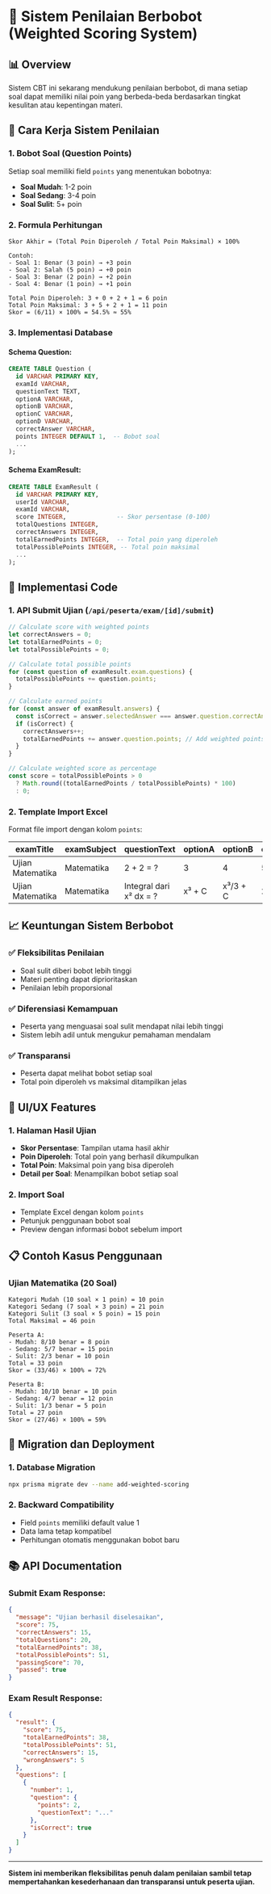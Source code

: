 # 🧮 Sistem Penilaian Berbobot (Weighted Scoring System)

## 📊 Overview

Sistem CBT ini sekarang mendukung penilaian berbobot, di mana setiap soal dapat memiliki nilai poin yang berbeda-beda berdasarkan tingkat kesulitan atau kepentingan materi.

## 🎯 Cara Kerja Sistem Penilaian

### 1. **Bobot Soal (Question Points)**
Setiap soal memiliki field `points` yang menentukan bobotnya:
- **Soal Mudah**: 1-2 poin
- **Soal Sedang**: 3-4 poin  
- **Soal Sulit**: 5+ poin

### 2. **Formula Perhitungan**

```
Skor Akhir = (Total Poin Diperoleh / Total Poin Maksimal) × 100%

Contoh:
- Soal 1: Benar (3 poin) → +3 poin
- Soal 2: Salah (5 poin) → +0 poin
- Soal 3: Benar (2 poin) → +2 poin
- Soal 4: Benar (1 poin) → +1 poin

Total Poin Diperoleh: 3 + 0 + 2 + 1 = 6 poin
Total Poin Maksimal: 3 + 5 + 2 + 1 = 11 poin
Skor = (6/11) × 100% = 54.5% ≈ 55%
```

### 3. **Implementasi Database**

#### Schema Question:
```sql
CREATE TABLE Question (
  id VARCHAR PRIMARY KEY,
  examId VARCHAR,
  questionText TEXT,
  optionA VARCHAR,
  optionB VARCHAR,
  optionC VARCHAR,
  optionD VARCHAR,
  correctAnswer VARCHAR,
  points INTEGER DEFAULT 1,  -- Bobot soal
  ...
);
```

#### Schema ExamResult:
```sql
CREATE TABLE ExamResult (
  id VARCHAR PRIMARY KEY,
  userId VARCHAR,
  examId VARCHAR,
  score INTEGER,              -- Skor persentase (0-100)
  totalQuestions INTEGER,
  correctAnswers INTEGER,
  totalEarnedPoints INTEGER,  -- Total poin yang diperoleh
  totalPossiblePoints INTEGER, -- Total poin maksimal
  ...
);
```

## 🔧 Implementasi Code

### 1. **API Submit Ujian** (`/api/peserta/exam/[id]/submit`)

```typescript
// Calculate score with weighted points
let correctAnswers = 0;
let totalEarnedPoints = 0;
let totalPossiblePoints = 0;

// Calculate total possible points
for (const question of examResult.exam.questions) {
  totalPossiblePoints += question.points;
}

// Calculate earned points
for (const answer of examResult.answers) {
  const isCorrect = answer.selectedAnswer === answer.question.correctAnswer;
  if (isCorrect) {
    correctAnswers++;
    totalEarnedPoints += answer.question.points; // Add weighted points
  }
}

// Calculate weighted score as percentage
const score = totalPossiblePoints > 0 
  ? Math.round((totalEarnedPoints / totalPossiblePoints) * 100) 
  : 0;
```

### 2. **Template Import Excel**

Format file import dengan kolom `points`:

| examTitle | examSubject | questionText | optionA | optionB | optionC | optionD | correctAnswer | points |
|-----------|-------------|--------------|---------|---------|---------|---------|---------------|--------|
| Ujian Matematika | Matematika | 2 + 2 = ? | 3 | 4 | 5 | 6 | B | 1 |
| Ujian Matematika | Matematika | Integral dari x² dx = ? | x³ + C | x³/3 + C | 2x + C | x + C | B | 5 |

## 📈 Keuntungan Sistem Berbobot

### ✅ **Fleksibilitas Penilaian**
- Soal sulit diberi bobot lebih tinggi
- Materi penting dapat diprioritaskan
- Penilaian lebih proporsional

### ✅ **Diferensiasi Kemampuan**
- Peserta yang menguasai soal sulit mendapat nilai lebih tinggi
- Sistem lebih adil untuk mengukur pemahaman mendalam

### ✅ **Transparansi**
- Peserta dapat melihat bobot setiap soal
- Total poin diperoleh vs maksimal ditampilkan jelas

## 🎨 UI/UX Features

### 1. **Halaman Hasil Ujian**
- **Skor Persentase**: Tampilan utama hasil akhir
- **Poin Diperoleh**: Total poin yang berhasil dikumpulkan
- **Total Poin**: Maksimal poin yang bisa diperoleh
- **Detail per Soal**: Menampilkan bobot setiap soal

### 2. **Import Soal**
- Template Excel dengan kolom `points`
- Petunjuk penggunaan bobot soal
- Preview dengan informasi bobot sebelum import

## 📋 Contoh Kasus Penggunaan

### **Ujian Matematika (20 Soal)**
```
Kategori Mudah (10 soal × 1 poin) = 10 poin
Kategori Sedang (7 soal × 3 poin) = 21 poin  
Kategori Sulit (3 soal × 5 poin) = 15 poin
Total Maksimal = 46 poin

Peserta A:
- Mudah: 8/10 benar = 8 poin
- Sedang: 5/7 benar = 15 poin
- Sulit: 2/3 benar = 10 poin
Total = 33 poin
Skor = (33/46) × 100% = 72%

Peserta B:
- Mudah: 10/10 benar = 10 poin
- Sedang: 4/7 benar = 12 poin
- Sulit: 1/3 benar = 5 poin
Total = 27 poin
Skor = (27/46) × 100% = 59%
```

## 🚀 Migration dan Deployment

### 1. **Database Migration**
```bash
npx prisma migrate dev --name add-weighted-scoring
```

### 2. **Backward Compatibility**
- Field `points` memiliki default value 1
- Data lama tetap kompatibel
- Perhitungan otomatis menggunakan bobot baru

## 📚 API Documentation

### Submit Exam Response:
```json
{
  "message": "Ujian berhasil diselesaikan",
  "score": 75,
  "correctAnswers": 15,
  "totalQuestions": 20,
  "totalEarnedPoints": 38,
  "totalPossiblePoints": 51,
  "passingScore": 70,
  "passed": true
}
```

### Exam Result Response:
```json
{
  "result": {
    "score": 75,
    "totalEarnedPoints": 38,
    "totalPossiblePoints": 51,
    "correctAnswers": 15,
    "wrongAnswers": 5
  },
  "questions": [
    {
      "number": 1,
      "question": {
        "points": 2,
        "questionText": "..."
      },
      "isCorrect": true
    }
  ]
}
```

---

**Sistem ini memberikan fleksibilitas penuh dalam penilaian sambil tetap mempertahankan kesederhanaan dan transparansi untuk peserta ujian.**
